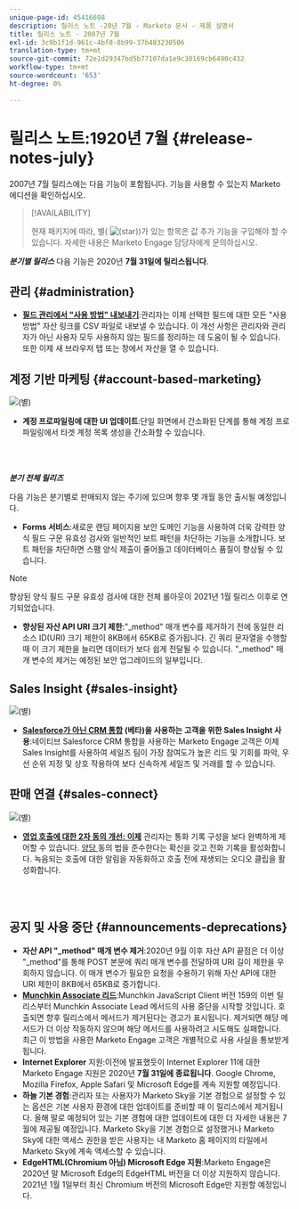 ```yaml
---
unique-page-id: 45416698
description: 릴리스 노트 -20년 7월 - Marketo 문서 - 제품 설명서
title: 릴리스 노트 - 2007년 7월
exl-id: 3c9b1f1d-961c-4bf8-8b99-37b483230506
translation-type: tm+mt
source-git-commit: 72e1d29347bd5b77107da1e9c30169cb6490c432
workflow-type: tm+mt
source-wordcount: '653'
ht-degree: 0%

---
```


# 릴리스 노트:1920년 7월 {#release-notes-july}

2007년 7월 릴리스에는 다음 기능이 포함됩니다. 기능을 사용할 수 있는지 Marketo 에디션을 확인하십시오.

>[!AVAILABILITY]
>
>현재 패키지에 따라, 별( ![(star)](assets/star-yellow.svg))가 있는 항목은 값 추가 기능을 구입해야 할 수 있습니다. 자세한 내용은 Marketo Engage 담당자에게 문의하십시오.

**_분기별 릴리스_** 다음 기능은 2020년  **7월 31일에 릴리스됩니다**.

## 관리 {#administration}

* **[필드 관리에서 &quot;사용 방법&quot; 내보내기](/help/marketo/product-docs/administration/field-management/export-used-by-data-for-a-field.md)**:관리자는 이제 선택한 필드에 대한 모든 &quot;사용 방법&quot; 자산 링크를 CSV 파일로 내보낼 수 있습니다. 이 개선 사항은 관리자와 관리자가 아닌 사용자 모두 사용하지 않는 필드를 정리하는 데 도움이 될 수 있습니다. 또한 이제 새 브라우저 탭 또는 창에서 자산을 열 수 있습니다.

## 계정 기반 마케팅 {#account-based-marketing}

![(별)](assets/star-yellow.svg)

* **계정 프로파일링에 대한 UI 업데이트**:단일 화면에서 간소화된 단계를 통해 계정 프로파일링에서 타겟 계정 목록 생성을 간소화할 수 있습니다.

<br> 

**_분기 전체 릴리즈_**

다음 기능은 분기별로 판매되지 않는 주기에 있으며 향후 몇 개월 동안 출시될 예정입니다.

* **Forms 서비스**:새로운 랜딩 페이지용 보안 도메인 기능을 사용하여 더욱 강력한 양식 필드 구문 유효성 검사와 일반적인 보트 패턴을 차단하는 기능을 소개합니다. 보트 패턴을 차단하면 스팸 양식 제출이 줄어들고 데이터베이스 품질이 향상될 수 있습니다.

>[!NOTE]
>
>향상된 양식 필드 구문 유효성 검사에 대한 전체 롤아웃이 2021년 1월 릴리스 이후로 연기되었습니다.

* **향상된 자산 API URI 크기 제한**:&quot;_method&quot; 매개 변수를 제거하기 전에 동일한 리소스 ID(URI) 크기 제한이 8KB에서 65KB로 증가됩니다. 긴 쿼리 문자열을 수행할 때 이 크기 제한을 늘리면 데이터가 보다 쉽게 전달될 수 있습니다. &quot;_method&quot; 매개 변수의 제거는 예정된 보안 업그레이드의 일부입니다.

## Sales Insight {#sales-insight}

![(별)](assets/star-yellow.svg)

* **[Salesforce가 아닌 CRM 통합](/help/marketo/product-docs/marketo-sales-insight/sales-insight-for-non-native-salesforce-integrations.md) (베타)을 사용하는 고객을 위한 Sales Insight 사용**:네이티브 Salesforce CRM 통합을 사용하는 Marketo Engage 고객은 이제 Sales Insight를 사용하여 세일즈 팀이 가장 참여도가 높은 리드 및 기회를 파악, 우선 순위 지정 및 상호 작용하여 보다 신속하게 세일즈 및 거래를 할 수 있습니다.

## 판매 연결 {#sales-connect}

![(별)](assets/star-yellow.svg)

* **[영업 호출에 대한 2자 동의 개선: 이제](/help/marketo/product-docs/marketo-sales-connect/phone/two-party-consent-settings.md)** 관리자는 통화 기록 구성을 보다 완벽하게 제어할 수 있습니다. [양당 ](/help/marketo/product-docs/marketo-sales-connect/phone/enable-call-recording.md) 동의 법을 준수한다는 확신을 갖고 전화 기록을 활성화합니다. 녹음되는 호출에 대한 알림을 자동화하고 호출 전에 재생되는 오디오 클립을 활성화합니다.

<br> 

## 공지 및 사용 중단 {#announcements-deprecations}

* **자산 API &quot;_method&quot; 매개 변수 제거**:2020년 9월 이후 자산 API 끝점은 더 이상 &quot;_method&quot;를 통해 POST 본문에 쿼리 매개 변수를 전달하여 URI 길이 제한을 우회하지 않습니다. 이 매개 변수가 필요한 요청을 수용하기 위해 자산 API에 대한 URI 제한이 8KB에서 65KB로 증가합니다.
* **[Munchkin Associate 리드](https://developers.marketo.com/blog/deprecation-of-munchkin-associate-lead-method/)**:Munchkin JavaScript Client 버전 159의 이번 릴리스부터 Munchkin Associate Lead 메서드의 사용 중단을 시작할 것입니다. 호출되면 향후 릴리스에서 메서드가 제거된다는 경고가 표시됩니다. 제거되면 해당 메서드가 더 이상 작동하지 않으며 해당 메서드를 사용하려고 시도해도 실패합니다. 최근 이 방법을 사용한 Marketo Engage 고객은 개별적으로 사용 사실을 통보받게 됩니다.
* **Internet Explorer** 지원:이전에 발표했듯이 Internet Explorer 11에 대한 Marketo Engage 지원은 2020년 **7월 31일에 종료됩니다**. Google Chrome, Mozilla Firefox, Apple Safari 및 Microsoft Edge를 계속 지원할 예정입니다.
* **하늘 기본 경험**:관리자 또는 사용자가 Marketo Sky을 기본 경험으로 설정할 수 있는 옵션은 기본 사용자 환경에 대한 업데이트를 준비할 때 이 릴리스에서 제거됩니다. 올해 말로 예정되어 있는 기본 경험에 대한 업데이트에 대한 더 자세한 내용은 7월에 제공될 예정입니다. Marketo Sky을 기본 경험으로 설정했거나 Marketo Sky에 대한 액세스 권한을 받은 사용자는 내 Marketo 홈 페이지의 타일에서 Marketo Sky에 계속 액세스할 수 있습니다.
* **EdgeHTML(Chromium 아님) Microsoft Edge 지원**:Marketo Engage은 2020년 말 Microsoft Edge의 EdgeHTML 버전을 더 이상 지원하지 않습니다. 2021년 1월 1일부터 최신 Chromium 버전의 Microsoft Edge만 지원할 예정입니다.
